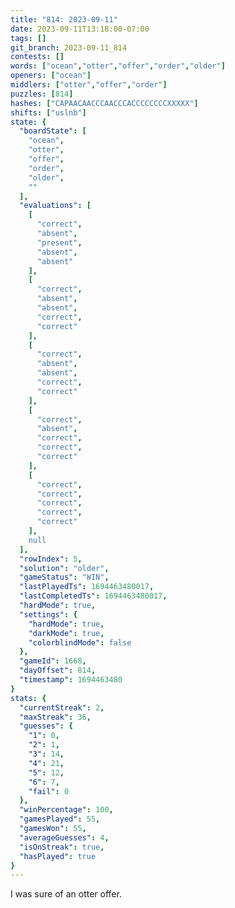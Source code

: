 ```yaml
---
title: "814: 2023-09-11"
date: 2023-09-11T13:18:00-07:00
tags: []
git_branch: 2023-09-11_814
contests: []
words: ["ocean","otter","offer","order","older"]
openers: ["ocean"]
middlers: ["otter","offer","order"]
puzzles: [814]
hashes: ["CAPAACAACCCAACCCACCCCCCCCXXXXX"]
shifts: ["uslnb"]
state: {
  "boardState": [
    "ocean",
    "otter",
    "offer",
    "order",
    "older",
    ""
  ],
  "evaluations": [
    [
      "correct",
      "absent",
      "present",
      "absent",
      "absent"
    ],
    [
      "correct",
      "absent",
      "absent",
      "correct",
      "correct"
    ],
    [
      "correct",
      "absent",
      "absent",
      "correct",
      "correct"
    ],
    [
      "correct",
      "absent",
      "correct",
      "correct",
      "correct"
    ],
    [
      "correct",
      "correct",
      "correct",
      "correct",
      "correct"
    ],
    null
  ],
  "rowIndex": 5,
  "solution": "older",
  "gameStatus": "WIN",
  "lastPlayedTs": 1694463480017,
  "lastCompletedTs": 1694463480017,
  "hardMode": true,
  "settings": {
    "hardMode": true,
    "darkMode": true,
    "colorblindMode": false
  },
  "gameId": 1668,
  "dayOffset": 814,
  "timestamp": 1694463480
}
stats: {
  "currentStreak": 2,
  "maxStreak": 36,
  "guesses": {
    "1": 0,
    "2": 1,
    "3": 14,
    "4": 21,
    "5": 12,
    "6": 7,
    "fail": 0
  },
  "winPercentage": 100,
  "gamesPlayed": 55,
  "gamesWon": 55,
  "averageGuesses": 4,
  "isOnStreak": true,
  "hasPlayed": true
}
---
```

<!-- more -->
I was sure of an otter offer. 
